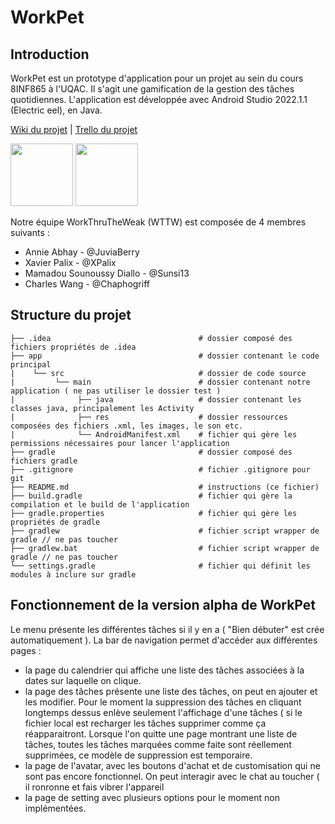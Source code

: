 # WorkPet

## Introduction
WorkPet est un prototype d'application pour un projet au sein du cours 8INF865 à l'UQAC. 
Il s'agit une gamification de la gestion des tâches quotidiennes. 
L'application est développée avec Android Studio 2022.1.1 (Electric eel), en Java.

[Wiki du projet](https://moodle.uqac.ca/mod/wiki/view.php?pageid=6178) 
| [Trello du projet](https://trello.com/invite/b/lw1z1inM/ATTI940783fe609ae5ea2cc78f33918464ca43883C06/workpet) 

<img src="https://cdn.discordapp.com/attachments/1065376759404576851/1075477400646860840/wokr-removebg-preview.png" width="100" height="100"> <img src="https://cdn.discordapp.com/attachments/1065376759404576851/1075045281105707028/wttw-removebg-preview_1.png" width="100" height="100">



Notre équipe WorkThruTheWeak (WTTW) est composée de 4 membres suivants : 
- Annie Abhay - @JuviaBerry  
- Xavier Palix - @XPalix  
- Mamadou Sounoussy Diallo - @Sunsi13  
- Charles Wang - @Chaphogriff  

## Structure du projet

```               
├── .idea                                 # dossier composé des fichiers propriétés de .idea                 
├── app                                   # dossier contenant le code principal
|    └── src                              # dossier de code source
|         └── main                        # dossier contenant notre application ( ne pas utiliser le dossier test )
|              ├── java                   # dossier contenant les classes java, principalement les Activity
|              ├── res                    # dossier ressources composées des fichiers .xml, les images, le son etc.
|              └── AndroidManifest.xml    # fichier qui gère les permissions nécessaires pour lancer l'application
├── gradle                                # dossier composé des fichiers gradle  
├── .gitignore                            # fichier .gitignore pour git
├── README.md                             # instructions (ce fichier)
├── build.gradle                          # fichier qui gère la compilation et le build de l'application
├── gradle.properties                     # fichier qui gère les propriétés de gradle
├── gradlew                               # fichier script wrapper de gradle // ne pas toucher
├── gradlew.bat                           # fichier script wrapper de gradle // ne pas toucher
└── settings.gradle                       # fichier qui définit les modules à inclure sur gradle
```

## Fonctionnement de la version alpha de WorkPet

Le menu présente les différentes tâches si il y en a ( "Bien débuter"  est crée automatiquement ).
La bar de navigation permet d'accéder aux différentes pages : 
- la page du calendrier qui affiche une liste des tâches associées à la dates sur laquelle on clique.
- la page des tâches présente une liste des tâches, on peut en ajouter et les modifier. Pour le moment la suppression des tâches en cliquant longtemps dessus enlève seulement l'affichage d'une tâches ( si le fichier local est recharger les tâches supprimer comme ça réapparaitront. Lorsque l'on quitte une page montrant une liste de tâches, toutes les tâches marquées comme faite sont réellement supprimées, ce modèle de suppression est temporaire. 
- la page de l'avatar, avec les boutons d'achat et de customisation qui ne sont pas encore fonctionnel. On peut interagir avec le chat au toucher ( il ronronne et fais vibrer l'appareil
- la page de setting avec plusieurs options pour le moment non implémentées.
